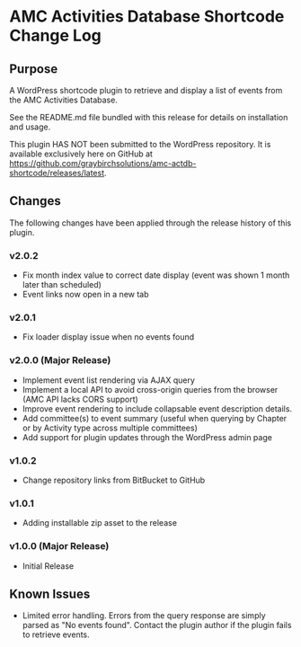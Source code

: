 # AMC Activities Database Shortcode Change Log

## Purpose

A WordPress shortcode plugin to retrieve and display a list of events from the AMC Activities Database.

See the README.md file bundled with this release for details on installation and usage.

This plugin HAS NOT been submitted to the WordPress repository. It is available exclusively here on GitHub at https://github.com/graybirchsolutions/amc-actdb-shortcode/releases/latest.

## Changes
The following changes have been applied through the release history of this plugin.

### v2.0.2
* Fix month index value to correct date display (event was shown 1 month later than scheduled)
* Event links now open in a new tab

### v2.0.1
* Fix loader display issue when no events found

### v2.0.0 (Major Release)
* Implement event list rendering via AJAX query
* Implement a local API to avoid cross-origin queries from the browser (AMC API lacks CORS support)
* Improve event rendering to include collapsable event description details.
* Add committee(s) to event summary (useful when querying by Chapter or by Activity type across multiple committees)
* Add support for plugin updates through the WordPress admin page

### v1.0.2
* Change repository links from BitBucket to GitHub

### v1.0.1
* Adding installable zip asset to the release

### v1.0.0 (Major Release)
* Initial Release

## Known Issues
* Limited error handling. Errors from the query response are simply parsed as "No events found". Contact the plugin author if the plugin fails to retrieve events.